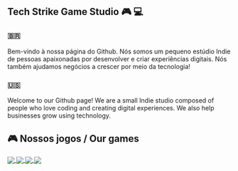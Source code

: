 ## Tech Strike Game Studio 🎮 💻 

### 🇧🇷
Bem-vindo à nossa página do Github. Nós somos um pequeno estúdio Indie de pessoas apaixonadas por desenvolver e criar experiências digitais. Nós também ajudamos negócios a crescer por meio da tecnologia!

### 🇺🇸
Welcome to our Github page! We are a small Indie studio composed of people who love coding and creating digital experiences. We also help businesses grow using technology.



## 🎮 Nossos jogos / Our games

<a href="https://tstrikebrasil.itch.io/">
  <img align="center" src="https://img.shields.io/badge/Itch.IO-ff6160?style=for-the-badge&logo=itchdotio&logoColor=white" />
</a>
<a href="[https://github.com/TechStrikeBrasil](https://www.youtube.com/@techstrikebrasil)">
  <img align="center" src="https://img.shields.io/badge/Youtube-fdfdfd?style=for-the-badge&logo=youtube&logoColor=red" />
</a>
<a href="https://github.com/TechStrikeBrasil">
  <img align="center" src="https://img.shields.io/badge/PlayStore-fdfdfd?style=for-the-badge&logo=googleplay&logoColor=black" />
</a>
<a href="https://github.com/TechStrikeBrasil">
  <img align="center" src="https://img.shields.io/badge/Steam-125588?style=for-the-badge&logo=steam&logoColor=white" />
</a>
